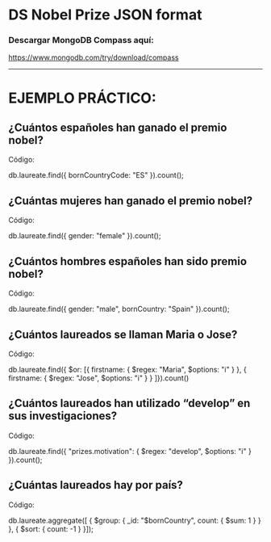 # DS Nobel Prize JSON format

### Descargar MongoDB Compass aquí:

https://www.mongodb.com/try/download/compass


-------

# EJEMPLO PRÁCTICO:

## ¿Cuántos españoles han ganado el premio nobel?

Código:

db.laureate.find({ bornCountryCode: "ES" }).count();

## ¿Cuántas mujeres han ganado el premio nobel?

Código: 

db.laureate.find({ gender: "female" }).count();

## ¿Cuántos hombres españoles han sido premio nobel?

Código: 

db.laureate.find({ gender: "male", bornCountry: "Spain" }).count();

## ¿Cuántos laureados se llaman Maria o Jose?

Código: 

db.laureate.find({ $or: [{ firstname: { $regex: "Maria", $options: "i" } }, { firstname: { $regex: "Jose", $options: "i" } } ]}).count()


## ¿Cuántos laureados han utilizado “develop” en sus investigaciones? 

Código: 

db.laureate.find({ "prizes.motivation": { $regex: "develop", $options: "i" } }).count();


## ¿Cuántas laureados hay por país? 

Código:

db.laureate.aggregate([ {   $group: { _id: "$bornCountry",
count: { $sum: 1 } }  }, {  $sort: { count: -1 }  }]);
